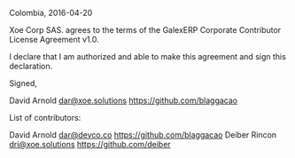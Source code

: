 Colombia, 2016-04-20

Xoe Corp SAS. agrees to the terms of the GalexERP Corporate Contributor License
Agreement v1.0.

I declare that I am authorized and able to make this agreement and sign this
declaration.

Signed,

David Arnold dar@xoe.solutions https://github.com/blaggacao

List of contributors:

David Arnold dar@devco.co https://github.com/blaggacao
Deiber Rincon dri@xoe.solutions https://github.com/deiber
